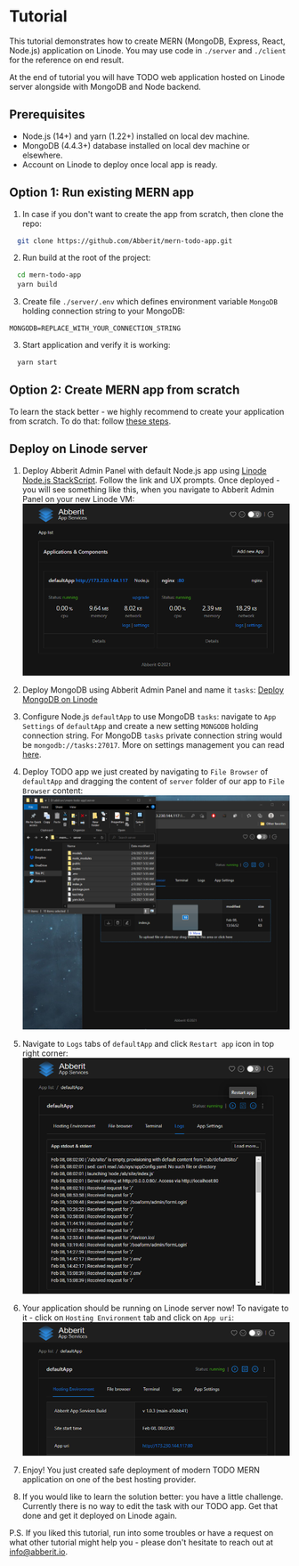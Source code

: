 # Tutorial

This tutorial demonstrates how to create MERN (MongoDB, Express, React, Node.js) application on Linode. You may use code in `./server` and `./client` for the reference on end result.

At the end of tutorial you will have TODO web application hosted on Linode server alongside with MongoDB and Node backend.

## Prerequisites

* Node.js (14+) and yarn (1.22+) installed on local dev machine.
* MongoDB (4.4.3+) database installed on local dev machine or elsewhere.
* Account on Linode to deploy once local app is ready.

## Option 1: Run existing MERN app

1. In case if you don't want to create the app from scratch, then clone the repo:

```bash
  git clone https://github.com/Abberit/mern-todo-app.git
```

2. Run build at the root of the project:
```bash
  cd mern-todo-app
  yarn build
```

3. Create file `./server/.env` which defines environment variable `MongoDB` holding connection string to your MongoDB:
```
MONGODB=REPLACE_WITH_YOUR_CONNECTION_STRING
```

3. Start application and verify it is working:
```bash
  yarn start
```

## Option 2: Create MERN app from scratch

To learn the stack better - we highly recommend to create your application from scratch. To do that: follow [these steps](tutorial.mern.from.scratch.md).

## Deploy on Linode server

1. Deploy Abberit Admin Panel with default Node.js app using [Linode Node.js StackScript](https://cloud.linode.com/linodes/create?type=StackScripts&subtype=Account&stackScriptID=745522). Follow the link and UX prompts. Once deployed - you will see something like this, when you navigate to Abberit Admin Panel on your new Linode VM:
![nodejs app list](/img/nodejs-app-list.png)

2. Deploy MongoDB using Abberit Admin Panel and name it `tasks`: [Deploy MongoDB on Linode](https://abberit.io/docs/app-add-mongodb/)

3. Configure Node.js `defaultApp` to use MongoDB `tasks`: navigate to `App Settings` of `defaultApp` and create a new setting `MONGODB` holding connection string. For MongoDB `tasks` private connection string would be `mongodb://tasks:27017`. More on settings management you can read [here](https://abberit.io/docs/app-manage-nodejs/#app-settings).

4. Deploy TODO app we just created by navigating to `File Browser` of `defaultApp` and dragging the content of `server` folder of our app to `File Browser` content:
![TODO app deployment](/img/nodejs-deploy-file-browser.png)

5. Navigate to `Logs` tabs of `defaultApp` and click `Restart app` icon in top right corner:
![restart with logs](/img/nodejs-logs-restart.png)

6. Your application should be running on Linode server now! To navigate to it - click on `Hosting Environment` tab and click on `App uri`:
![nodejs app uri](/img/nodejs-app-uri.png)

7. Enjoy! You just created safe deployment of modern TODO MERN application on one of the best hosting provider.

8. If you would like to learn the solution better: you have a little challenge. Currently there is no way to edit the task with our TODO app. Get that done and get it deployed on Linode again.

P.S. If you liked this tutorial, run into some troubles or have a request on what other tutorial might help you - please don't hesitate to reach out at info@abberit.io.

